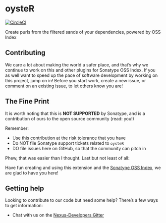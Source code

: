 oysteR
================

<!-- README.md is generated from README.Rmd. Please edit that file -->

[![CircleCI](https://circleci.com/gh/sonatype-nexus-community/oysteR.svg?style=svg)](https://circleci.com/gh/sonatype-nexus-community/oysteR)

Create purls from the filtered sands of your dependencies, powered by
OSS Index

## Contributing

We care a lot about making the world a safer place, and that’s why we
continue to work on this and other plugins for Sonatype OSS Index. If
you as well want to speed up the pace of software development by working
on this project, jump on in\! Before you start work, create a new issue,
or comment on an existing issue, to let others know you are\!

## The Fine Print

It is worth noting that this is **NOT SUPPORTED** by Sonatype, and is a
contribution of ours to the open source community (read: you\!)

Remember:

  - Use this contribution at the risk tolerance that you have
  - Do NOT file Sonatype support tickets related to `oysteR`
  - DO file issues here on GitHub, so that the community can pitch in

Phew, that was easier than I thought. Last but not least of all:

Have fun creating and using this extension and the [Sonatype OSS
Index](https://ossindex.sonatype.org/), we are glad to have you here\!

## Getting help

Looking to contribute to our code but need some help? There’s a few ways
to get information:

  - Chat with us on the [Nexus-Developers
    Gitter](https://gitter.im/sonatype/nexus-developers)
